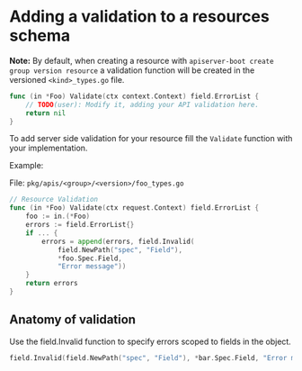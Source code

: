# Adding a validation to a resources schema

**Note:** By default, when creating a resource with `apiserver-boot create group version resource` a validation
function will be created in the versioned `<kind>_types.go` file.

```go
func (in *Foo) Validate(ctx context.Context) field.ErrorList {
	// TODO(user): Modify it, adding your API validation here.
	return nil
}
```

To add server side validation for your resource fill the `Validate` function with
your implementation.

Example:

File: `pkg/apis/<group>/<version>/foo_types.go`

```go
// Resource Validation
func (in *Foo) Validate(ctx request.Context) field.ErrorList {
	foo := in.(*Foo)
	errors := field.ErrorList{}
	if ... {
		errors = append(errors, field.Invalid(
			field.NewPath("spec", "Field"),
			*foo.Spec.Field,
			"Error message"))
	}
	return errors
}
```

## Anatomy of validation

Use the field.Invalid function to specify errors scoped to fields in the object.

```go
field.Invalid(field.NewPath("spec", "Field"), *bar.Spec.Field, "Error message")
```
